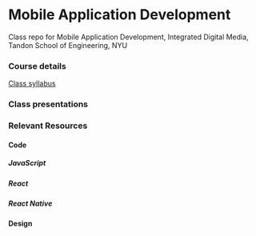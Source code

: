 # Mobile Application Development
Class repo for Mobile Application Development, Integrated Digital Media, Tandon School of Engineering, NYU

### Course details

[Class syllabus](https://docs.google.com/document/d/12BOGwh0kslocBE3RC04JbJoz3ZoTB-ZVDv5-1la6Wl8/edit?usp=sharing)

### Class presentations

### Relevant Resources

#### Code
##### JavaScript

##### React

##### React Native

#### Design

